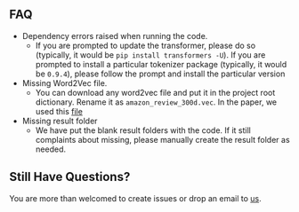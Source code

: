 




## FAQ
* Dependency errors raised when running the code.
	* If you are prompted to update the transformer, please do so (typically, it would be `pip install transformers -U`). If you are prompted to install a particular tokenizer package (typically, it would be `0.9.4`), please follow the prompt and install the particular version
*  Missing Word2Vec file.
	* You can download any word2vec file and put it in the project root dictionary. Rename it as `amazon_review_300d.vec`. In the paper, we used this [file](https://drive.google.com/file/d/1BFrnjV0LMfsnPcTcHyQ4LKHWV065GzBq/view)
* Missing result folder
	* We have put the blank result folders with the code. If it still complaints about missing, please manually create the result folder as needed.

## Still Have Questions?
You are more than welcomed to create issues or drop an email to [us](https://github.com/ZixuanKe/PyContinual).
